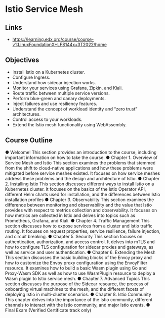 # Istio Service Mesh

## Links
- https://learning.edx.org/course/course-v1:LinuxFoundationX+LFS144x+3T2022/home

## Objectives
- Install Istio on a Kubernetes cluster.
- Configure Ingress.
- Understand how sidecar injection works.
- Monitor your services using Grafana, Zipkin, and Kiali.
- Route traffic between multiple service versions.
- Perform blue-green and canary deployments.
- Inject failures and use resiliency features.
- Understand the concept of workload identity and “zero trust” architectures.
- Control access to your workloads.
- Extend the Istio mesh functionality using WebAssembly.

## Course Outline
● Welcome!
This section provides an introduction to the course, including important information on
how to take the course.
● Chapter 1. Overview of Service Mesh and Istio
This section examines the problems that stemmed from the shift to cloud-native
applications and how these problems were mitigated before service meshes existed. It
focuses on how service meshes address these problems and the design and
architecture of Istio.
● Chapter 2. Installing Istio
This section discusses different ways to install Istio on a Kubernetes cluster. It focuses
on the basics of the Istio Operator API, different Helm charts used for installation, and
the differences between Istio installation profiles
● Chapter 3. Observability
This section examines the difference between monitoring and observability and the value
that Istio provides with respect to metrics collection and observability. It focuses on how
metrics are collected in Istio and delves into topics such as Prometheus, Grafana, and
Kiali.
● Chapter 4. Traffic Management
This section discusses how to expose services from a cluster and Istio traffic routing. It
focuses on request properties, service resilience, failure injection, and circuit breaking.
● Chapter 5. Security
This section focuses on authentication, authorization, and access control. It delves into
mTLS and how to configure TLS configuration for sidecar proxies and gateways, as well
as service and user authentication.
● Chapter 6. Extending the Mesh
This section discusses the basic building blocks of the Envoy proxy and how to
customize the Envoy proxy configuration using the EnvoyFilter resource. It examines
how to build a basic Wasm plugin using Go and Proxy-Wasm SDK as well as how to use
WasmPlugin resource to deploy a Wasm plugin to Istio service mesh.
● Chapter 7. Advanced Topics
This section discusses the purpose of the Sidecar resource, the process of onboarding
virtual machines to the mesh, and the different facets of deploying Istio in multi-cluster
scenarios.
● Chapter 8. Istio Community
This chapter delves into the importance of the Istio community, different channels to
interact with the Istio community, and major Istio events.
● Final Exam (Verified Certificate track only)
